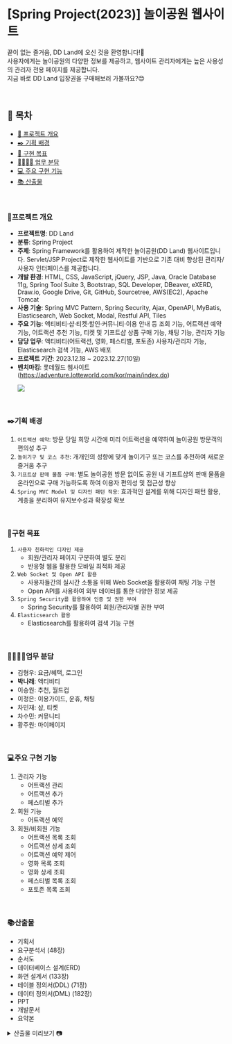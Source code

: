 # [Spring Project(2023)] 놀이공원 웹사이트
끝이 없는 즐거움, DD Land에 오신 것을 환영합니다!🎡<br>
사용자에게는 놀이공원의 다양한 정보를 제공하고, 웹사이트 관리자에게는 높은 사용성의 관리자 전용 페이지를 제공합니다.<br>
지금 바로 DD Land 입장권을 구매해보러 가볼까요?😊

<br>

## 🔖 목차
- [📄 프로젝트 개요](#프로젝트-개요)
- [✒️ 기획 배경](#%EF%B8%8F기획-배경)
- [📌 구현 목표](#구현-목표)
- [👨‍👩‍👧‍👦 업무 분담](#업무-분담)
- [💻 주요 구현 기능](#주요-구현-기능)
- [📚 산출물](#산출물)

<br>

### 📄프로젝트 개요
- **프로젝트명**: DD Land
- **분류**: Spring Project
- **주제**: Spring Framework를 활용하여 제작한 놀이공원(DD Land) 웹사이트입니다. Servlet/JSP Project로 제작한 웹사이트를 기반으로 기존 대비 향상된 관리자/사용자 인터페이스를 제공합니다.
- **개발 환경**: HTML, CSS, JavaScript, jQuery, JSP, Java, Oracle Database 11g, Spring Tool Suite 3, Bootstrap, SQL Developer, DBeaver, eXERD, Draw.io, Google Drive, Git, GitHub, Sourcetree, AWS(EC2), Apache Tomcat
- **사용 기술**: Spring MVC Pattern, Spring Security, Ajax, OpenAPI, MyBatis, Elasticsearch, Web Socket, Modal, Restful API, Tiles
- **주요 기능**: 액티비티·샵·티켓·할인·커뮤니티·이용 안내 등 조회 기능, 어트랙션 예약 기능, 어트랙션 추천 기능, 티켓 및 기프트샵 상품 구매 기능, 채팅 기능, 관리자 기능
- **담당 업무**: 액티비티(어트랙션, 영화, 페스티벌, 포토존) 사용자/관리자 기능, Elasticsearch 검색 기능, AWS 배포
- **프로젝트 기간**: 2023.12.18 ~ 2023.12.27(10일)
- **벤치마킹**: 롯데월드 웹사이트(https://adventure.lotteworld.com/kor/main/index.do)
  <p><img src="https://github.com/smcha16/dd-land/assets/140796673/4783fe35-a148-4888-9fde-3f7261ea7a0f"></p>

<br>

### ✒️기획 배경
1. `어트랙션 예약`: 방문 당일 희망 시간에 미리 어트랙션을 예약하여 놀이공원 방문객의 편의성 추구
2. `놀이기구 및 코스 추천`: 개개인의 성향에 맞게 놀이기구 또는 코스를 추천하여 새로운 즐거움 추구
3. `기프트샵 판매 물품 구매`: 별도 놀이공원 방문 없이도 공원 내 기프트샵의 판매 물품을 온라인으로 구매 가능하도록 하여 이용자 편의성 및 접근성 향상
4. `Spring MVC Model 및 디자인 패턴 적용`: 효과적인 설계를 위해 디자인 패턴 활용, 계층을 분리하여 유지보수성과 확장성 확보

<br>

### 📌구현 목표
1. `사용자 친화적인 디자인 제공`
   - 회원/관리자 페이지 구분하여 별도 분리
   - 반응형 웹을 활용한 모바일 최적화 제공
2. `Web Socket 및 Open API 활용`
   - 사용자들간의 실시간 소통을 위해 Web Socket을 활용하여 채팅 기능 구현
   - Open API를 사용하여 외부 데이터를 통한 다양한 정보 제공
3. `Spring Security를 활용하여 인증 및 권한 부여`
   - Spring Security를 활용하여 회원/관리자별 권한 부여
4. `Elasticsearch 활용`
   - Elasticsearch를 활용하여 검색 기능 구현

<br>

### 👨‍👩‍👧‍👦업무 분담
- 김형우: 요금/혜택, 로그인
- **박나래**: 액티비티
- 이승원: 추천, 월드컵
- 이정은: 이용가이드, 운휴, 채팅
- 차민재: 샵, 티켓
- 차수민: 커뮤니티
- 황주원: 마이페이지

<br>

### 💻주요 구현 기능
1. 관리자 기능
   - 어트랙션 관리
     <img src="https://github.com/smcha16/dd-land/assets/140796673/fc87f8d9-ccec-4fba-9229-ea762dc47b51" alt="">
   - 어트랙션 추가
     <img src="https://github.com/smcha16/dd-land/assets/140796673/f44abdab-096c-49cb-879a-bad710cb6bf7" alt="">
   - 페스티벌 추가
     <img src="https://github.com/smcha16/dd-land/assets/140796673/b7a5f0c7-6f10-499d-9ec2-5aab11d2ff93" alt="">
2. 회원 기능
   - 어트랙션 예약
     <img src="https://github.com/smcha16/dd-land/assets/140796673/e9074ddb-54aa-4a16-90dd-f174439eebad" alt="">
3. 회원/비회원 기능
   - 어트랙션 목록 조회
     <img src="https://github.com/smcha16/dd-land/assets/140796673/4c56d3b8-145c-49a4-9bed-fbb9230d7cda" alt="">
     <img src="https://github.com/smcha16/dd-land/assets/140796673/ff6bf623-09d1-4884-8abf-8bf8b75c547c" alt="">
   - 어트랙션 상세 조회
     <img src="https://github.com/smcha16/dd-land/assets/140796673/6c3a5b38-c25a-4cfc-826f-a7198c472dff" alt="">
     <img src="https://github.com/smcha16/dd-land/assets/140796673/1f1b2cf2-7522-45c9-a98d-a9eb05d34808" alt="">
     <img src="https://github.com/smcha16/dd-land/assets/140796673/40ec4843-4869-4b8d-b22e-6b2f7c1d83da" alt="">
   - 어트랙션 예약 제어
     <img src="https://github.com/smcha16/dd-land/assets/140796673/2db569b9-bcf5-4699-b909-6947b816c0bf" alt="">
   - 영화 목록 조회
     <img src="https://github.com/smcha16/dd-land/assets/140796673/2819b34a-2361-4c40-8b2c-42678f4ac46e" alt="">
   - 영화 상세 조회
     <img src="https://github.com/smcha16/dd-land/assets/140796673/a5c63398-1f01-4951-9697-256439b25843" alt="">
   - 페스티벌 목록 조회
     <img src="https://github.com/smcha16/dd-land/assets/140796673/decd54bf-5bb6-4d28-a418-07d0c0f77656" alt="">
   - 포토존 목록 조회
     <img src="https://github.com/smcha16/dd-land/assets/140796673/211d6ba1-506b-4678-9ed2-5746dbb237c2" alt="">

<br>

### 📚산출물
- 기획서
- 요구분석서 (48장)
- 순서도
- 데이터베이스 설계(ERD)
- 화면 설계서 (133장)
- 테이블 정의서(DDL) (71장)
- 데이터 정의서(DML) (182장)
- PPT
- 개발문서
- 요약본

<details>
    <summary>산출물 미리보기 📷</summary>
        <div markdown="1">
            <img src="https://github.com/smcha16/dd-land/assets/140796673/963d71c4-63d9-443f-9337-345d9f3046a2" alt="기획서">
            <img src="https://github.com/smcha16/dd-land/assets/140796673/0b92d0bd-68f4-462e-a288-40112b8929eb" alt="요구분석서">
            <img src="https://github.com/smcha16/dd-land/assets/140796673/ef32643e-6abd-48de-b686-4b364395f25b" alt="순서도">
            <img src="https://github.com/smcha16/dd-land/assets/140796673/5e8eabd2-14d4-43bd-bbfc-b833bd9b9fbf" alt="데이터베이스 설계(ERD)">
            <img src="https://github.com/smcha16/dd-land/assets/140796673/c2ed6c67-8d0d-47ef-bfe8-496222df9f42" alt="화면설계서">
            <img src="https://github.com/smcha16/dd-land/assets/140796673/90f3ece6-cc27-4444-8ff8-9152a7f3d496" alt="테이블 정의서(DDL)">
            <img src="https://github.com/smcha16/dd-land/assets/140796673/2a06c9bb-b4ac-412a-9fe4-c98ee493fe18" alt="데이터 정의서(DML)">
            <!-- <img src="" alt="요약본"> -->
        </div>
</details>
